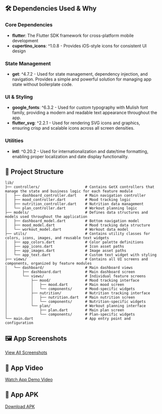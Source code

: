 ## 🛠 Dependencies Used & Why

### Core Dependencies
- **flutter**: The Flutter SDK framework for cross-platform mobile development
- **cupertino_icons**: ^1.0.8 - Provides iOS-style icons for consistent UI design

### State Management
- **get**: ^4.7.2 - Used for state management, dependency injection, and navigation. Provides a simple and powerful solution for managing app state without boilerplate code.

### UI & Styling
- **google_fonts**: ^6.3.2 - Used for custom typography with Mulish font family, providing a modern and readable text appearance throughout the app.
- **flutter_svg**: ^2.2.1 - Used for rendering SVG icons and graphics, ensuring crisp and scalable icons across all screen densities.

### Utilities
- **intl**: ^0.20.2 - Used for internationalization and date/time formatting, enabling proper localization and date display functionality.

## 📁 Project Structure

```
lib/
├── controllers/                     # Contains GetX controllers that manage the state and business logic for each feature module
│   ├── dashboard_controller.dart    # Main navigation controller
│   ├── mood_controller.dart         # Mood tracking logic
│   ├── nutrition_controller.dart    # Nutrition data management
│   └── plan_controller.dart         # Workout planning logic
├── models/                          # Defines data structures and models used throughout the application
│   ├── dashboard_model.dart         # Bottom navigation model
│   ├── mood_model.dart              # Mood tracking data structure
│   └── workout_model.dart           # Workout data model
├── utils/                           # Contains utility classes for colors, icons, images, and reusable text widgets
│   ├── app_colors.dart              # Color palette definitions
│   ├── app_icons.dart               # Icon asset paths
│   ├── app_images.dart              # Image asset paths
│   └── app_text.dart                # Custom text widget with styling
├── views/                           # Contains all UI screens and components, organized by feature modules
│   └── dashboard/                   # Main dashboard views
│       ├── dashboard.dart           # Main dashboard screen
│       └── views/                   # Individual feature screens
│           ├── mood/                # Mood tracking interface
│           │   ├── mood.dart        # Main mood screen
│           │   └── components/      # Mood-specific widgets
│           ├── nutrition/           # Nutrition tracking interface
│           │   ├── nutrition.dart   # Main nutrition screen
│           │   └── components/      # Nutrition-specific widgets
│           └── plan/                # Workout planning interface
│               ├── plan.dart        # Main plan screen
│               └── components/      # Plan-specific widgets
└── main.dart                        # App entry point and configuration
```

## 🖼 App Screenshots

[View All Screenshots](https://github.com/ansamnaveed/flutter_task/tree/main/screenshots)

## 🎥 App Video

[Watch App Demo Video](https://drive.google.com/file/d/1w5134d2ojg4CQ9FIUUulocI5dNAS5lPy/view?usp=sharing)

## 📱 App APK

[Download APK](https://github.com/ansamnaveed/flutter_task/blob/main/releases/download/v1.0/app-release.apk)
